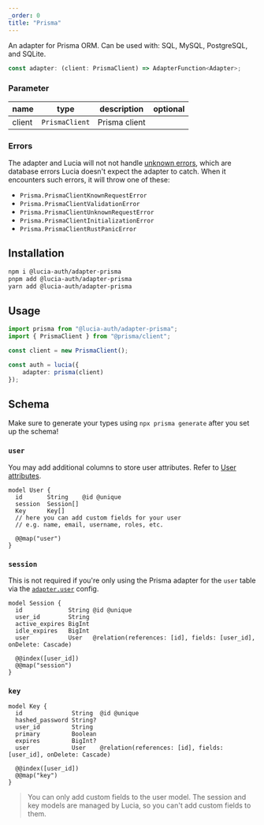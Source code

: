 ```yaml
---
_order: 0
title: "Prisma"
---
```


An adapter for Prisma ORM. Can be used with: SQL, MySQL, PostgreSQL, and SQLite.

```ts
const adapter: (client: PrismaClient) => AdapterFunction<Adapter>;
```

### Parameter

| name   | type           | description   | optional |
| ------ | -------------- | ------------- | -------- |
| client | `PrismaClient` | Prisma client |          |

### Errors

The adapter and Lucia will not not handle [unknown errors](/learn/basics/error-handling#known-errors), which are database errors Lucia doesn't expect the adapter to catch. When it encounters such errors, it will throw one of these:

- `Prisma.PrismaClientKnownRequestError`
- `Prisma.PrismaClientValidationError`
- `Prisma.PrismaClientUnknownRequestError`
- `Prisma.PrismaClientInitializationError`
- `Prisma.PrismaClientRustPanicError`

## Installation

```bash
npm i @lucia-auth/adapter-prisma
pnpm add @lucia-auth/adapter-prisma
yarn add @lucia-auth/adapter-prisma
```

## Usage

```ts
import prisma from "@lucia-auth/adapter-prisma";
import { PrismaClient } from "@prisma/client";

const client = new PrismaClient();

const auth = lucia({
	adapter: prisma(client)
});
```

## Schema

Make sure to generate your types using `npx prisma generate` after you set up the schema!

### `user`

You may add additional columns to store user attributes. Refer to [User attributes](/learn/basics/user-attributes).

```prisma
model User {
  id       String    @id @unique
  session  Session[]
  Key      Key[]
  // here you can add custom fields for your user
  // e.g. name, email, username, roles, etc.

  @@map("user")
}
```

### `session`

This is not required if you're only using the Prisma adapter for the `user` table via the [`adapter.user`](/reference/api/configuration#adapter) config.

```prisma
model Session {
  id             String @id @unique
  user_id        String
  active_expires BigInt
  idle_expires   BigInt
  user           User   @relation(references: [id], fields: [user_id], onDelete: Cascade)

  @@index([user_id])
  @@map("session")
}
```

### `key`

```prisma
model Key {
  id              String  @id @unique
  hashed_password String?
  user_id         String
  primary         Boolean
  expires         BigInt?
  user            User    @relation(references: [id], fields: [user_id], onDelete: Cascade)

  @@index([user_id])
  @@map("key")
}
```

> You can only add custom fields to the user model. The session and key models are managed by Lucia, so you can't add custom fields to them.
